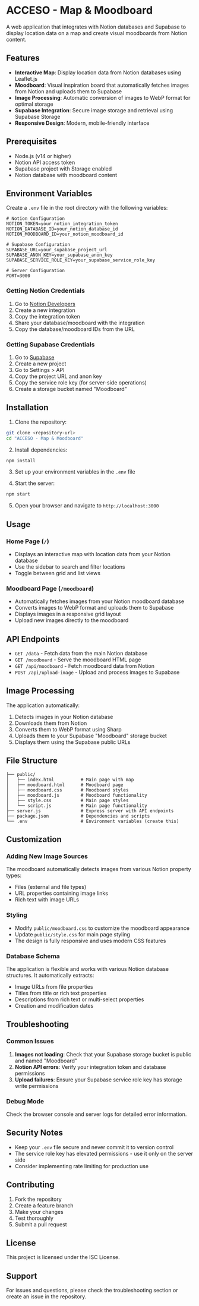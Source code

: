 # ACCESO - Map & Moodboard

A web application that integrates with Notion databases and Supabase to display location data on a map and create visual moodboards from Notion content.

## Features

- **Interactive Map**: Display location data from Notion databases using Leaflet.js
- **Moodboard**: Visual inspiration board that automatically fetches images from Notion and uploads them to Supabase
- **Image Processing**: Automatic conversion of images to WebP format for optimal storage
- **Supabase Integration**: Secure image storage and retrieval using Supabase Storage
- **Responsive Design**: Modern, mobile-friendly interface

## Prerequisites

- Node.js (v14 or higher)
- Notion API access token
- Supabase project with Storage enabled
- Notion database with moodboard content

## Environment Variables

Create a `.env` file in the root directory with the following variables:

```env
# Notion Configuration
NOTION_TOKEN=your_notion_integration_token
NOTION_DATABASE_ID=your_notion_database_id
NOTION_MOODBOARD_ID=your_notion_moodboard_id

# Supabase Configuration
SUPABASE_URL=your_supabase_project_url
SUPABASE_ANON_KEY=your_supabase_anon_key
SUPABASE_SERVICE_ROLE_KEY=your_supabase_service_role_key

# Server Configuration
PORT=3000
```

### Getting Notion Credentials

1. Go to [Notion Developers](https://developers.notion.com/)
2. Create a new integration
3. Copy the integration token
4. Share your database/moodboard with the integration
5. Copy the database/moodboard IDs from the URL

### Getting Supabase Credentials

1. Go to [Supabase](https://supabase.com/)
2. Create a new project
3. Go to Settings > API
4. Copy the project URL and anon key
5. Copy the service role key (for server-side operations)
6. Create a storage bucket named "Moodboard"

## Installation

1. Clone the repository:
```bash
git clone <repository-url>
cd "ACCESO - Map & Moodboard"
```

2. Install dependencies:
```bash
npm install
```

3. Set up your environment variables in the `.env` file

4. Start the server:
```bash
npm start
```

5. Open your browser and navigate to `http://localhost:3000`

## Usage

### Home Page (`/`)
- Displays an interactive map with location data from your Notion database
- Use the sidebar to search and filter locations
- Toggle between grid and list views

### Moodboard Page (`/moodboard`)
- Automatically fetches images from your Notion moodboard database
- Converts images to WebP format and uploads them to Supabase
- Displays images in a responsive grid layout
- Upload new images directly to the moodboard

## API Endpoints

- `GET /data` - Fetch data from the main Notion database
- `GET /moodboard` - Serve the moodboard HTML page
- `GET /api/moodboard` - Fetch moodboard data from Notion
- `POST /api/upload-image` - Upload and process images to Supabase

## Image Processing

The application automatically:
1. Detects images in your Notion database
2. Downloads them from Notion
3. Converts them to WebP format using Sharp
4. Uploads them to your Supabase "Moodboard" storage bucket
5. Displays them using the Supabase public URLs

## File Structure

```
├── public/
│   ├── index.html          # Main page with map
│   ├── moodboard.html      # Moodboard page
│   ├── moodboard.css       # Moodboard styles
│   ├── moodboard.js        # Moodboard functionality
│   ├── style.css           # Main page styles
│   └── script.js           # Main page functionality
├── server.js               # Express server with API endpoints
├── package.json            # Dependencies and scripts
└── .env                    # Environment variables (create this)
```

## Customization

### Adding New Image Sources
The moodboard automatically detects images from various Notion property types:
- Files (external and file types)
- URL properties containing image links
- Rich text with image URLs

### Styling
- Modify `public/moodboard.css` to customize the moodboard appearance
- Update `public/style.css` for main page styling
- The design is fully responsive and uses modern CSS features

### Database Schema
The application is flexible and works with various Notion database structures. It automatically extracts:
- Image URLs from file properties
- Titles from title or rich text properties
- Descriptions from rich text or multi-select properties
- Creation and modification dates

## Troubleshooting

### Common Issues

1. **Images not loading**: Check that your Supabase storage bucket is public and named "Moodboard"
2. **Notion API errors**: Verify your integration token and database permissions
3. **Upload failures**: Ensure your Supabase service role key has storage write permissions

### Debug Mode
Check the browser console and server logs for detailed error information.

## Security Notes

- Keep your `.env` file secure and never commit it to version control
- The service role key has elevated permissions - use it only on the server side
- Consider implementing rate limiting for production use

## Contributing

1. Fork the repository
2. Create a feature branch
3. Make your changes
4. Test thoroughly
5. Submit a pull request

## License

This project is licensed under the ISC License.

## Support

For issues and questions, please check the troubleshooting section or create an issue in the repository.
